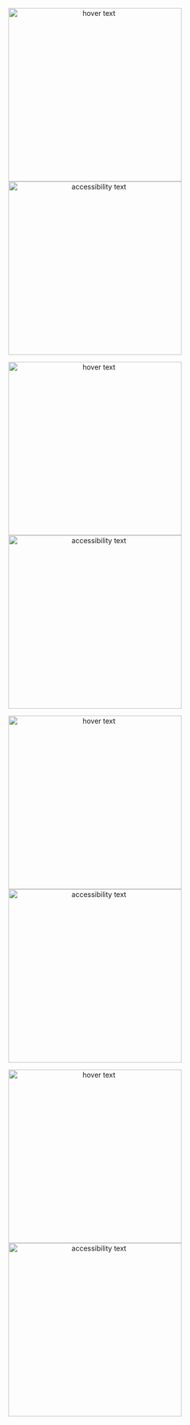 <p align="center">
  <img src="your_relative_path_here" width="350" title="hover text">
  <img src="https://github.com/codintag/DisneyPlus/tree/master/public/images/mobile.png" width="350" alt="accessibility text">
</p>

<p align="center">
  <img src="your_relative_path_here" width="350" title="hover text">
  <img src="https://github.com/codintag/DisneyPlus/tree/master/public/images/mobile_scroll.png" width="350" alt="accessibility text">
</p>

<p align="center">
  <img src="your_relative_path_here" width="350" title="hover text">
  <img src="https://github.com/codintag/DisneyPlus/tree/master/public/images/desktop.png" width="350" alt="accessibility text">
</p>

<p align="center">
  <img src="your_relative_path_here" width="350" title="hover text">
  <img src="https://github.com/codintag/DisneyPlus/tree/master/public/images/desktop_scroll.png" width="350" alt="accessibility text">
</p>
